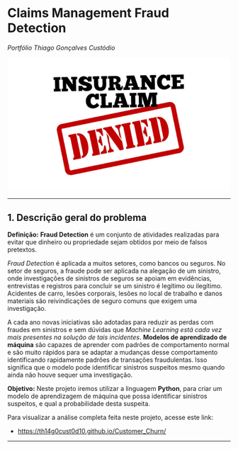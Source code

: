 # Claims Management Fraud Detection
*Portfólio Thiago Gonçalves Custódio*

![](InsuranceFraud.jpeg)

---
## 1. Descrição geral do problema

**Definição:** **Fraud Detection** é um conjunto de atividades realizadas para evitar que dinheiro ou propriedade sejam obtidos por meio de falsos pretextos. 

*Fraud Detection* é aplicada a muitos setores, como bancos ou seguros. No setor de seguros, a fraude pode ser aplicada na alegação de um sinistro, onde investigações de sinistros de seguros se apoiam em evidências, entrevistas e registros para concluir se um sinistro é legítimo ou ilegítimo. Acidentes de carro, lesões corporais, lesões no local de trabalho e danos materiais são reivindicações de seguro comuns que exigem uma investigação. 

A cada ano novas iniciativas são adotadas para reduzir as perdas com fraudes em sinistros e sem dúvidas que *Machine Learning está cada vez mais presentes na solução de tais incidentes*. **Modelos de aprendizado de máquina** são capazes de aprender com padrões de comportamento normal e são muito rápidos para se adaptar a mudanças desse comportamento identificando rapidamente padrões de transações fraudulentas. Isso significa que o modelo pode identificar sinistros suspeitos mesmo quando ainda não houve sequer uma investigação. 

**Objetivo:** Neste projeto iremos utilizar a linguagem **Python**, para criar um modelo de aprendizagem de máquina que possa identificar sinistros suspeitos, e qual a probabilidade desta suspeita.

Para visualizar a análise completa feita neste projeto, acesse este link:

* https://th14g0cust0d10.github.io/Customer_Churn/

---
